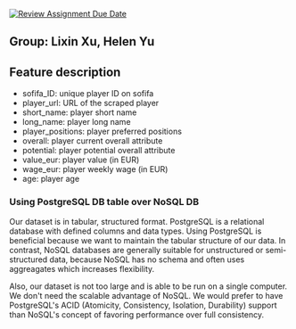 [![Review Assignment Due Date](https://classroom.github.com/assets/deadline-readme-button-22041afd0340ce965d47ae6ef1cefeee28c7c493a6346c4f15d667ab976d596c.svg)](https://classroom.github.com/a/VuODydzp)
## Group: Lixin Xu, Helen Yu
## Feature description
- sofifa_ID: unique player ID on sofifa
- player_url: URL of the scraped player
- short_name: player short name
- long_name: player long name
- player_positions: player preferred positions
- overall: player current overall attribute
- potential: player potential overall attribute
- value_eur: player value (in EUR)
- wage_eur: player weekly wage (in EUR)
- age: player age

### Using PostgreSQL DB table over NoSQL DB
Our dataset is in tabular, structured format. PostgreSQL is a relational database with defined columns and data types. Using PostgreSQL is beneficial because we want to maintain the tabular structure of our data. In contrast, NoSQL databases are generally suitable for unstructured or semi-structured data, because NoSQL has no schema and often uses aggreagates which increases flexibility.

Also, our dataset is not too large and is able to be run on a single computer. We don't need the scalable advantage of NoSQL. We would prefer to have PostgreSQL's ACID (Atomicity, Consistency, Isolation, Durability) support than NoSQL's concept of favoring performance over full consistency.
